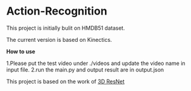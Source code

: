 # Action-Recognition

This project is initially bulit on HMDB51 dataset.

The current version is based on Kinectics.

**How to use**

1.Please put the test video under ./videos and update the video name in input file.
2.run the main.py and output result are in output.json

This project is based on the work of [3D ResNet](https://github.com/kenshohara/video-classification-3d-cnn-pytorch)
